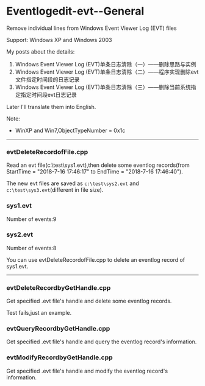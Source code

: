 # Eventlogedit-evt--General
Remove individual lines from Windows Event Viewer Log (EVT) files

Support: Windows XP and Windows 2003

My posts about the details:

1. Windows Event Viewer Log (EVT)单条日志清除（一）——删除思路与实例
2. Windows Event Viewer Log (EVT)单条日志清除（二）——程序实现删除evt文件指定时间段的日志记录
3. Windows Event Viewer Log (EVT)单条日志清除（三）——删除当前系统指定指定时间段evt日志记录

Later I'll translate them into English.

Note:

- WinXP and Win7,ObjectTypeNumber = 0x1c

---

### evtDeleteRecordofFile.cpp

Read an evt file(c:\test\sys1.evt),then delete some eventlog records(from StartTime = "2018-7-16 17:46:17" to EndTime = "2018-7-16 17:46:40").

The new evt files are saved as `c:\test\sys2.evt` and `c:\test\sys3.evt`(different in file size).

### sys1.evt

Number of events:9

### sys2.evt

Number of events:8

You can use evtDeleteRecordofFile.cpp to delete an eventlog record of sys1.evt.

---

### evtDeleteRecordbyGetHandle.cpp

Get specified .evt file's handle and delete some eventlog records.

Test fails,just an example.

### evtQueryRecordbyGetHandle.cpp

Get specified .evt file's handle and query the eventlog record's information.

### evtModifyRecordbyGetHandle.cpp

Get specified .evt file's handle and modify the eventlog record's information.


